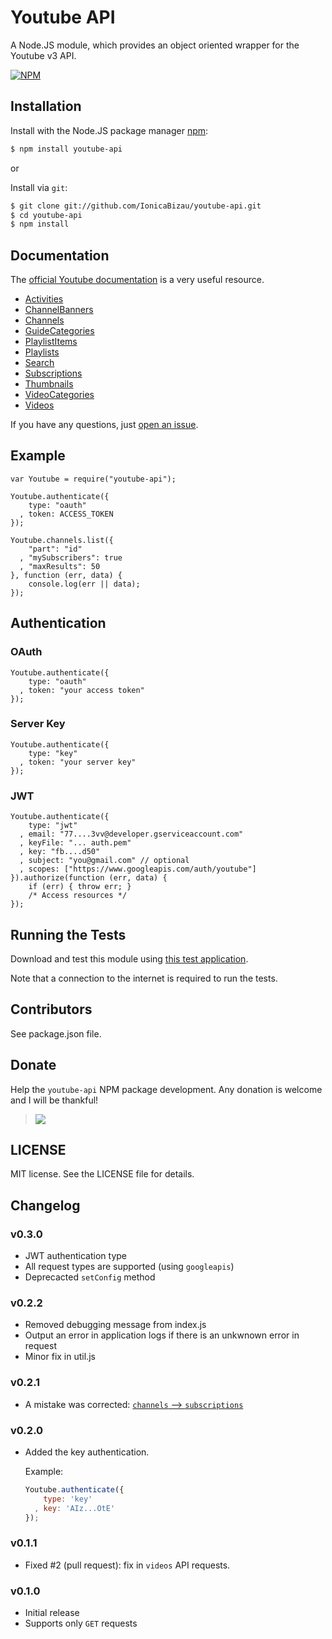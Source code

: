# Youtube API

A Node.JS module, which provides an object oriented wrapper for the Youtube v3 API.

[![NPM](https://nodei.co/npm/youtube-api.png?downloads=true)](https://nodei.co/npm/youtube-api/)

## Installation

Install with the Node.JS package manager [npm](http://npmjs.org/):

```sh
$ npm install youtube-api
```

or

Install via `git`:

```sh
$ git clone git://github.com/IonicaBizau/youtube-api.git
$ cd youtube-api
$ npm install
```

## Documentation

The [official Youtube documentation](https://developers.google.com/youtube/v3/docs/) is a very useful resource.

 - [Activities](https://developers.google.com/youtube/v3/docs/activities)
 - [ChannelBanners](https://developers.google.com/youtube/v3/docs/channelBanners)
 - [Channels](https://developers.google.com/youtube/v3/docs/channels)
 - [GuideCategories](https://developers.google.com/youtube/v3/docs/guideCategories)
 - [PlaylistItems](https://developers.google.com/youtube/v3/docs/playlistItems)
 - [Playlists](https://developers.google.com/youtube/v3/docs/playlists)
 - [Search](https://developers.google.com/youtube/v3/docs/search)
 - [Subscriptions](https://developers.google.com/youtube/v3/docs/subscriptions)
 - [Thumbnails](https://developers.google.com/youtube/v3/docs/thumbnails)
 - [VideoCategories](https://developers.google.com/youtube/v3/docs/videoCategories)
 - [Videos](https://developers.google.com/youtube/v3/docs/videos)

If you have any questions, just [open an issue](https://github.com/IonicaBizau/youtube-api/issues/new).

## Example

```JS
var Youtube = require("youtube-api");

Youtube.authenticate({
    type: "oauth"
  , token: ACCESS_TOKEN
});

Youtube.channels.list({
    "part": "id"
  , "mySubscribers": true
  , "maxResults": 50
}, function (err, data) {
    console.log(err || data);
});
```

## Authentication

### OAuth
```JS
Youtube.authenticate({
    type: "oauth"
  , token: "your access token"
});
```

### Server Key
```JS
Youtube.authenticate({
    type: "key"
  , token: "your server key"
});
```

### JWT
```JS
Youtube.authenticate({
    type: "jwt"
  , email: "77....3vv@developer.gserviceaccount.com"
  , keyFile: "... auth.pem"
  , key: "fb....d50"
  , subject: "you@gmail.com" // optional
  , scopes: ["https://www.googleapis.com/auth/youtube"]
}).authorize(function (err, data) {
    if (err) { throw err; }
    /* Access resources */
});
```

## Running the Tests
Download and test this module using [this test application](https://github.com/IonicaBizau/test-youtube-api).

Note that a connection to the internet is required to run the tests.

## Contributors
See package.json file.

## Donate
Help the `youtube-api` NPM package development. Any donation is welcome and I will be thankful!

>[![](https://www.paypalobjects.com/en_US/i/btn/btn_donateCC_LG.gif)](https://www.paypal.com/cgi-bin/webscr?cmd=_s-xclick&hosted_button_id=FHC8NQC3YK924)


## LICENSE
MIT license. See the LICENSE file for details.

## Changelog

### v0.3.0
 - JWT authentication type
 - All request types are supported (using `googleapis`)
 - Deprecacted `setConfig` method

### v0.2.2
 - Removed debugging message from index.js
 - Output an error in application logs if there is an unkwnown error in request
 - Minor fix in util.js

### v0.2.1
 - A mistake was corrected: [`channels` --> `subscriptions`](https://github.com/IonicaBizau/youtube-api/commit/62810585b6826cc03fe76dfeffd03d3934f444a8)

### v0.2.0
 - Added the key authentication.

    Example:

    ```js
    Youtube.authenticate({
        type: 'key'
      , key: 'AIz...OtE'
    });
    ```

### v0.1.1
 - Fixed #2 (pull request): fix in `videos` API requests.

### v0.1.0
 - Initial release
 - Supports only `GET` requests
